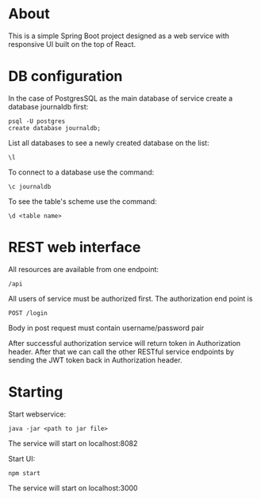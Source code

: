 About
==================

This is a simple Spring Boot project designed as a web service with responsive UI built on the top of React.

DB configuration
==================

In the case of PostgresSQL as the main database of service create a database journaldb first:

```
psql -U postgres
create database journaldb;
```

List all databases to see a newly created database on the list:

```
\l
```

To connect to a database use the command:

```
\c journaldb
```

To see the table's scheme use the command:

```
\d <table name>
```

REST web interface
==================

All resources are available from one endpoint:

```
/api
```

All users of service must be authorized first. The authorization end point is
 
```
POST /login
```
Body in post request must contain username/password pair

After successful  authorization service will return token in Authorization header. 
After that we can call the other RESTful service endpoints by sending the JWT token back in Authorization header.

Starting
==================

Start webservice:

```
java -jar <path to jar file>
```

The service will start on localhost:8082

Start UI:

```
npm start
```
 
The service will start on localhost:3000



